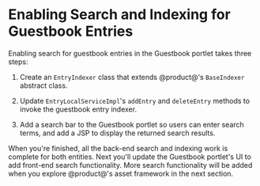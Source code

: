 # Enabling Search and Indexing for Guestbook Entries [](id=enabling-search-and-indexing-for-guestbook-entries)

Enabling search for guestbook entries in the Guestbook portlet takes three
steps:

1.  Create an `EntryIndexer` class that extends @product@'s `BaseIndexer` abstract
    class.

2.  Update `EntryLocalServiceImpl`'s `addEntry` and `deleteEntry` methods to
    invoke the guestbook entry indexer.

3.  Add a search bar to the Guestbook portlet so users can enter search terms,
    and add a JSP to display the returned search results.

When you're finished, all the back-end search and indexing work is complete for
both entities. Next you'll update the Guestbook portlet's UI to add front-end
search functionality. More search functionality will be added when you explore
@product@'s asset framework in the next section.
